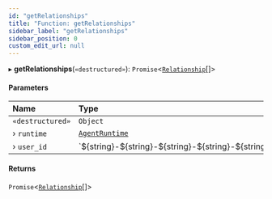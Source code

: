 ```yaml
---
id: "getRelationships"
title: "Function: getRelationships"
sidebar_label: "getRelationships"
sidebar_position: 0
custom_edit_url: null
---
```


▸ **getRelationships**(`«destructured»`): `Promise`\<[`Relationship`](../interfaces/Relationship.md)[]\>

#### Parameters

| Name             | Type                                                       |
| :--------------- | :--------------------------------------------------------- |
| `«destructured»` | `Object`                                                   |
| › `runtime`      | [`AgentRuntime`](../classes/AgentRuntime.md)               |
| › `user_id`      | \`$\{string}-$\{string}-$\{string}-$\{string}-$\{string}\` |

#### Returns

`Promise`\<[`Relationship`](../interfaces/Relationship.md)[]\>
